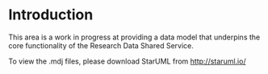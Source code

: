 # Introduction

This area is a work in progress at providing a data model that underpins the core functionality of the Research Data Shared Service.

To view the .mdj files, please download StarUML from http://staruml.io/
